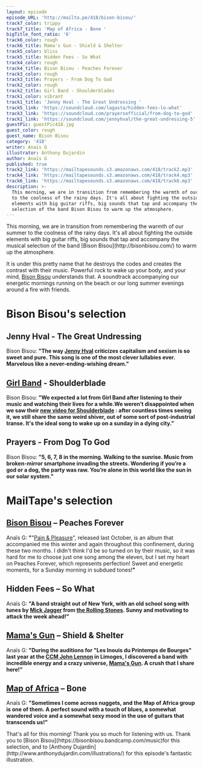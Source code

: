 ```yaml
---
layout: episode
episode_URL: 'http://mailta.pe/418/bison-bisou/'
track7_color: trippy
track7_title: 'Map of Africa - Bone '
bigTitle_font_ratio: '6'
track6_color: rough
track6_title: Mama's Gun - Shield & Shelter
track5_color: bliss
track5_title: Hidden Fees - So What
track4_color: rough
track4_title: Bison Bisou - Peaches Forever
track3_color: rough
track3_title: Prayers - From Dog To God
track2_color: rough
track2_title: Girl Band - Shoulderblades
track1_color: vibrant
track1_title: 'Jenny Hval - The Great Undressing '
track5_link: 'https://soundcloud.com/lagasta/hidden-fees-lo-what'
track3_link: 'https://soundcloud.com/prayersofficial/from-dog-to-god'
track1_link: 'https://soundcloud.com/jennyhval/the-great-undressing-5'
guestPic: guestPic418.jpg
guest_color: rough
guest_name: Bison Bisou
category: '418'
writer: Anaïs G
illustrator: Anthony Dujardin
author: Anaïs G
published: true
track2_link: 'https://mailtapesounds.s3.amazonaws.com/418/track2.mp3'
track4_link: 'https://mailtapesounds.s3.amazonaws.com/418/track4.mp3'
track6_link: 'https://mailtapesounds.s3.amazonaws.com/418/track6.mp3'
description: >-
  This morning, we are in transition from remembering the warmth of our summer
  to the coolness of the rainy days. It's all about fighting the outside
  elements with big guitar riffs, big sounds that tap and accompany the musical
  selection of the band Bison Bisou to warm up the atmosphere.
---
```

<p id="introduction">This morning, we are in transition from remembering the warmth of our summer to the coolness of the rainy days. It's all about fighting the outside elements with big guitar riffs, big sounds that tap and accompany the musical selection of the band [Bison Bisou](http://bisonbisou.com/) to warm up the atmosphere.
  
It is under this pretty name that he destroys the codes and creates the contrast with their music. Powerful rock to wake up your body, and your mind, [Bison Bisou](https://bisonbisou.bandcamp.com/) understands that. A soundtrack accompanying our energetic mornings running on the beach or our long summer evenings around a fire with friends.
</p>

# Bison Bisou's selection

## Jenny Hval - The Great Undressing
Bison Bisou: **"**The way [Jenny Hval](http://jennyhval.com/) criticizes capitalism and sexism is so sweet and pure. This song is one of the most clever lullabies ever. Marvelous like a never-ending-wishing dream.**"**

## [Girl Band](https://girlband.ie/) - Shoulderblade
Bison Bisou: **"**We expected a lot from Girl Band after listening to their music and watching their lives for a while.We weren’t disappointed when we saw their [new video for Shoulderblade](https://www.youtube.com/watch?v=xdnA7qQCF0k) : after countless times seeing it, we still share the same weird shiver, out of some sort of post-industrial transe. It's the ideal song to wake up on a sunday in a dying city.**"** 

## Prayers - From Dog To God
Bison Bisou: **"**5, 6, 7, 8 in the morning. Walking to the sunrise. Music from broken-mirror smartphone invading the streets. Wondering if you’re a god or a dog, the party was raw. You’re alone in this world like the sun in our solar system.**"**

# MailTape's selection

## [Bison Bisou](https://www.facebook.com/BisonBisou) – Peaches Forever
Anaïs G: **"**"[Pain & Pleasure](https://bisonbisou.bandcamp.com/)", released last October, is an album that accompanied me this winter and again throughout this confinement, during these two months. I didn't think I'd be so turned on by their music, so it was hard for me to choose just one song among the eleven, but I set my heart on Peaches Forever, which represents perfection! Sweet and energetic moments, for a Sunday morning in subdued tones!**"**

## Hidden Fees – So What
Anaïs G: **"**A band straight out of New York, with an old school song with tunes by [Mick Jagger](https://fr.wikipedia.org/wiki/Mick_Jagger) from [the Rolling Stones](https://fr.wikipedia.org/wiki/The_Rolling_Stones). Sunny and motivating to attack the week ahead!**"**

## [Mama's Gun](https://www.facebook.com/MamasGunMusic/) – Shield & Shelter
Anaïs G: **"**During the auditions for "Les Inouis du Printemps de Bourges" last year at the [CCM John Lennon](https://www.facebook.com/ccmjohnlennon/) in Limoges, I discovered a band with incredible energy and a crazy universe, [Mama's Gun](https://soundcloud.com/mamas-gun-77509736). A crush that I share here!**"**

## [Map of Africa](https://soundcloud.com/map-of-africa)  – Bone
Anaïs G: **"**Sometimes I come across nuggets, and the Map of Africa group is one of them. A perfect sound with a touch of blues, a somewhat wandered voice and a somewhat sexy mood in the use of guitars that transcends us!**"**


<p id="outroduction">That's all for this morning! Thank you so much for listening with us. Thank you to [Bison Bisou](https://bisonbisou.bandcamp.com/music)for this selection, and to [Anthony Dujardin](http://www.anthonydujardin.com/illustrations/) for this episode's fantastic illustration.</p>
